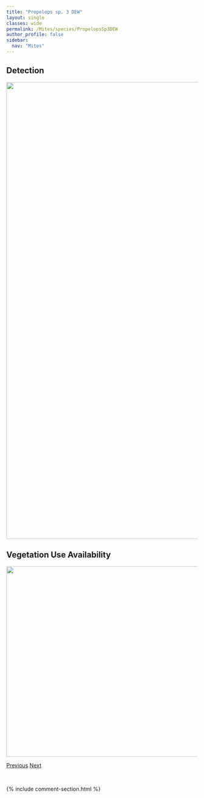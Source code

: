 ```yaml
---
title: "Propelops sp. 3 DEW"
layout: single
classes: wide
permalink: /Mites/species/PropelopsSp3DEW
author_profile: false
sidebar:
  nav: "Mites"
---
```


<h2>Detection</h2>

<a href="https://drive.google.com/uc?export=view&id=1bpL0rR1S3AThdypn3YEdGirOBMPvLDmF">
<img src="https://drive.google.com/uc?export=view&id=1bpL0rR1S3AThdypn3YEdGirOBMPvLDmF" height = "1200" width = "800">
</a>


<h2>Vegetation Use Availability</h2>

<a href="https://drive.google.com/uc?export=view&id=19e-0bkpr7aic32BQlDWP4_apCSojczZL">
<img src="https://drive.google.com/uc?export=view&id=19e-0bkpr7aic32BQlDWP4_apCSojczZL" height = "500" width = "1000">
</a>


<a href="/DevelopmentWebsite/Mites/species/PropelopsCanadensis" class="pagination--pager" title="Propelops canadensis">Previous</a> <a href="/DevelopmentWebsite/Mites/species/PropelopsSp4LML" class="pagination--pager" title="Propelops sp. 4 LML">Next</a>

<p>&nbsp;</p>

{% include comment-section.html %}
